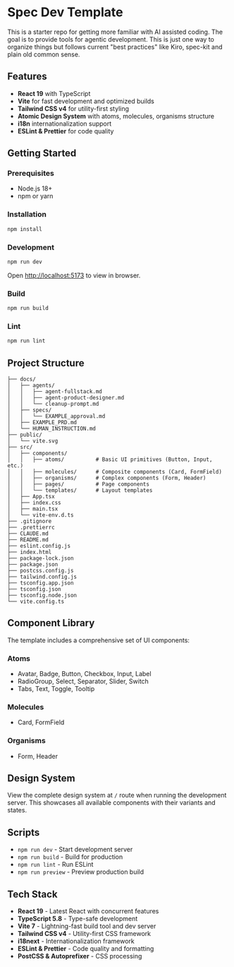 # Spec Dev Template

This is a starter repo for getting more familiar with AI assisted coding. The goal is to provide tools for agentic development. This is just one way to organize things but follows current "best practices" like Kiro, spec-kit and plain old common sense.

## Features

- **React 19** with TypeScript
- **Vite** for fast development and optimized builds
- **Tailwind CSS v4** for utility-first styling
- **Atomic Design System** with atoms, molecules, organisms structure
- **i18n** internationalization support
- **ESLint & Prettier** for code quality

## Getting Started

### Prerequisites

- Node.js 18+
- npm or yarn

### Installation

```bash
npm install
```

### Development

```bash
npm run dev
```

Open [http://localhost:5173](http://localhost:5173) to view in browser.

### Build

```bash
npm run build
```

### Lint

```bash
npm run lint
```

## Project Structure

```
├── docs/
│   ├── agents/
│   │   ├── agent-fullstack.md
│   │   ├── agent-product-designer.md
│   │   └── cleanup-prompt.md
│   ├── specs/
│   │   └── EXAMPLE_approval.md
│   ├── EXAMPLE_PRD.md
│   └── HUMAN_INSTRUCTION.md
├── public/
│   └── vite.svg
├── src/
│   ├── components/
│   │   ├── atoms/          # Basic UI primitives (Button, Input, etc.)
│   │   ├── molecules/      # Composite components (Card, FormField)
│   │   ├── organisms/      # Complex components (Form, Header)
│   │   ├── pages/          # Page components
│   │   └── templates/      # Layout templates
│   ├── App.tsx
│   ├── index.css
│   ├── main.tsx
│   └── vite-env.d.ts
├── .gitignore
├── .prettierrc
├── CLAUDE.md
├── README.md
├── eslint.config.js
├── index.html
├── package-lock.json
├── package.json
├── postcss.config.js
├── tailwind.config.js
├── tsconfig.app.json
├── tsconfig.json
├── tsconfig.node.json
└── vite.config.ts
```

## Component Library

The template includes a comprehensive set of UI components:

### Atoms
- Avatar, Badge, Button, Checkbox, Input, Label
- RadioGroup, Select, Separator, Slider, Switch
- Tabs, Text, Toggle, Tooltip

### Molecules
- Card, FormField

### Organisms
- Form, Header

## Design System

View the complete design system at `/` route when running the development server. This showcases all available components with their variants and states.

## Scripts

- `npm run dev` - Start development server
- `npm run build` - Build for production
- `npm run lint` - Run ESLint
- `npm run preview` - Preview production build

## Tech Stack

- **React 19** - Latest React with concurrent features
- **TypeScript 5.8** - Type-safe development
- **Vite 7** - Lightning-fast build tool and dev server
- **Tailwind CSS v4** - Utility-first CSS framework
- **i18next** - Internationalization framework
- **ESLint & Prettier** - Code quality and formatting
- **PostCSS & Autoprefixer** - CSS processing